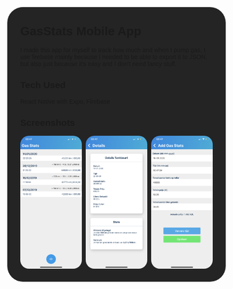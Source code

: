 <div style="background-color: #242424; padding: 1px 30px 30px 30px; font-family: helvetica; border-radius: 36px">

# GasStats Mobile App
I made this app for myself to track how much and when I pump gas. I use firebase mainly because I needed to be able to export it to JSON, but also just because it's easy and I don't need fancy stuff.

## Tech Used
React Native with Expo, Firebase

## Screenshots

<div style="display:flex; justify-content: space-between" >
    <img src="./screenshots/main.PNG" alt="MainScreen" title="Main" style="border-radius: 20px; width: 32%"/>
    <img src="./screenshots/detail.PNG" alt="DetailScreen" title="Detail screen" style="border-radius: 20px; width: 32%"/>
    <img src="./screenshots/add.PNG" alt="AddScreen" title="Add screen" style="border-radius: 20px; width: 32%"/>
</div>
</div> 